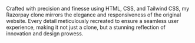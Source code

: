 Crafted with precision and finesse using HTML, CSS, and Tailwind CSS, my Razorpay clone mirrors the elegance and responsiveness of the original website. Every detail meticulously recreated to ensure a seamless user experience, making it not just a clone, but a stunning reflection of innovation and design prowess.

